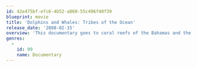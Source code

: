 ```yaml
---
id: 42e475bf-efc6-4b52-a860-55c496f40f39
blueprint: movie
title: 'Dolphins and Whales: Tribes of the Ocean'
release_date: '2008-02-15'
overview: 'This documentary goes to coral reefs of the Bahamas and the waters of the Kingdom of Tonga for a close encounter with the surviving tribes of the ocean: wild dolphins and belugas, the love of a Humpback mother for her newborn calf, the singing Humpback males, an orca the mighty King of the ocean, and the gentle manatee. Little-known aspects of these creatures capable of sophisticated communication and social interaction. Documents the life of these graceful, majestic yet endangered sea creatures'
genres:
  -
    id: 99
    name: Documentary
---
```

